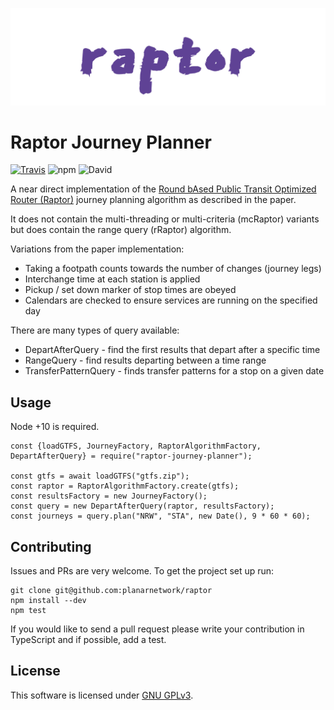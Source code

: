 ![Raptor](logo.png)

Raptor Journey Planner
=========================
[![Travis](https://img.shields.io/travis/planarnetwork/raptor.svg?style=flat-square)](https://travis-ci.org/planarnetwork/raptor) ![npm](https://img.shields.io/npm/v/raptor-journey-planner.svg?style=flat-square) ![David](https://img.shields.io/david/planarnetwork/raptor.svg?style=flat-square)

A near direct implementation of the [Round bAsed Public Transit Optimized Router (Raptor)](https://www.microsoft.com/en-us/research/wp-content/uploads/2012/01/raptor_alenex.pdf) journey planning algorithm as described in the paper. 

It does not contain the multi-threading or multi-criteria (mcRaptor) variants but does contain the range query (rRaptor) algorithm.

Variations from the paper implementation:
 - Taking a footpath counts towards the number of changes (journey legs)
 - Interchange time at each station is applied
 - Pickup / set down marker of stop times are obeyed
 - Calendars are checked to ensure services are running on the specified day

There are many types of query available:
 - DepartAfterQuery - find the first results that depart after a specific time
 - RangeQuery - find results departing between a time range
 - TransferPatternQuery - finds transfer patterns for a stop on a given date 
 
## Usage

Node +10 is required. 

```
const {loadGTFS, JourneyFactory, RaptorAlgorithmFactory, DepartAfterQuery} = require("raptor-journey-planner");

const gtfs = await loadGTFS("gtfs.zip");
const raptor = RaptorAlgorithmFactory.create(gtfs);
const resultsFactory = new JourneyFactory();
const query = new DepartAfterQuery(raptor, resultsFactory);
const journeys = query.plan("NRW", "STA", new Date(), 9 * 60 * 60);
```

## Contributing

Issues and PRs are very welcome. To get the project set up run:

```
git clone git@github.com:planarnetwork/raptor
npm install --dev
npm test
```

If you would like to send a pull request please write your contribution in TypeScript and if possible, add a test.

## License

This software is licensed under [GNU GPLv3](https://www.gnu.org/licenses/gpl-3.0.en.html).

